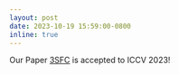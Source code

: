 ```yaml
---
layout: post
date: 2023-10-19 15:59:00-0800
inline: true
---
```


Our Paper <a href="https://openaccess.thecvf.com/content/ICCV2023/papers/Zhou_Communication-efficient_Federated_Learning_with_Single-Step_Synthetic_Features_Compressor_for_Faster_ICCV_2023_paper.pdf" target="_blank">3SFC</a> is accepted to ICCV 2023!

